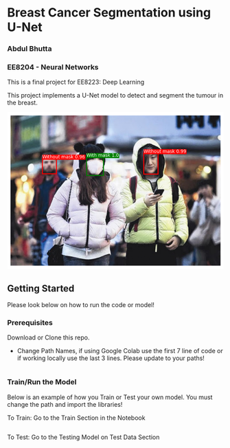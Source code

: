 # Breast Cancer Segmentation using U-Net
### Abdul Bhutta
### EE8204 - Neural Networks

This is a final project for EE8223: Deep Learning

This project implements a U-Net model to detect and segment the tumour in the breast. 

![alt text](https://github.com/abdulbhutta/Mask-Detection-Using-Faster-RCNN/blob/main/Image/Mask_Image.png)

## Getting Started

Please look below on how to run the code or model!

### Prerequisites

Download or Clone this repo.
* Change Path Names, if using Google Colab use the first 7 line of code or if working locally use the last 3 lines. Please update to your paths!
  ```sh

  ```

### Train/Run the Model

Below is an example of how you Train or Test your own model. You must change the path and import the libraries!

To Train: Go to the Train Section in the Notebook
   ```sh

   ```
To Test: Go to the Testing Model on Test Data Section
   ```sh

   ``` 